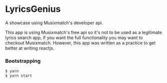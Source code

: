 # LyricsGenius

A showcase using Musixmatch's developer api.

This app is using Musixmatch's free api so it's not to be used as a legitimate lyrics search app, if you want the full functionality you may want to checkout Musixmatch.
However, this app was written as a practice to get better at writing reactjs.

### Bootstrapping

```sh
$ yarn
$ yarn start
```
